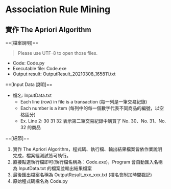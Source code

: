 # Association Rule Mining
## 實作 The Apriori Algorithm

==[檔案說明]==
> Please use UTF-8 to open those files.
* Code: Code.py
* Executable file: Code.exe
* Output result: OutputResult_20210308_165811.txt

==[Input Data 說明]==
* 檔名: InputData.txt
    * Each line (row) in file is a transaction (每一列是一筆交易紀錄)
    * Each number is a item (每列中的每一個數字代表不同商品的編號，以空格區分)
    * Ex. Line 2: 30 31 32 表示第二筆交易紀錄中購買了 No. 30、No. 31、No. 32 的商品 

==[細節]==
1. 實作 The Apriori Algorithm，程式碼、執行檔、輸出結果檔案皆依作業說明完成，檔案經測試皆可執行。
2. 直接點選執行檔即可(執行檔名稱為：Code.exe)，Program 會自動匯入名稱為 InputData.txt 的檔案並輸出結果檔案
3. 最後匯出檔案名稱為 OutputResult_xxx_xxx.txt (檔名會附加時間戳記)
4. 原始程式碼檔名為 Code.py
